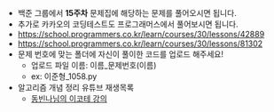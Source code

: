 - 백준 그룹에서 **15주차** 문제집에 해당하는 문제를 풀어오시면 됩니다.
- 추가로 카카오의 코딩테스트도 프로그래머스에서 풀어보시면 됩니다.
- https://school.programmers.co.kr/learn/courses/30/lessons/42889
- https://school.programmers.co.kr/learn/courses/30/lessons/81302
- 문제 번호에 맞는 폴더에 자신이 풀이한 코드를 업로드 해주세요! 
  - 업로드 파일 이름: 이름_문제번호(이름)
  - ex: 이준형_1058.py
- 알고리즘 개념 정리 유튜브 재생목록
  - [동빈나님의 이코테 강의](https://youtu.be/m-9pAwq1o3w) 
